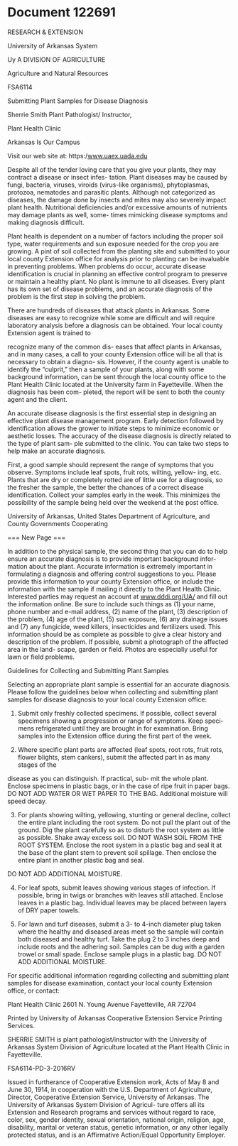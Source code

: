 # Document 122691

RESEARCH & EXTENSION

University of Arkansas System

Uy A DIVISION OF AGRICULTURE

Agriculture and Natural Resources

FSA6114

Submitting Plant Samples
for Disease Diagnosis

Sherrie Smith
Plant Pathologist/
Instructor,

Plant Health Clinic

Arkansas Is
Our Campus

Visit our web site at:
https:/www.uaex.uada.edu

Despite all of the tender loving
care that you give your plants, they
may contract a disease or insect infes-
tation. Plant diseases may be caused
by fungi, bacteria, viruses, viroids
(virus-like organisms), phytoplasmas,
protozoa, nematodes and parasitic
plants. Although not categorized as
diseases, the damage done by insects
and mites may also severely impact
plant health. Nutritional deficiencies
and/or excessive amounts of nutrients
may damage plants as well, some-
times mimicking disease symptoms
and making diagnosis difficult.

Plant health is dependent on a
number of factors including the proper
soil type, water requirements and
sun exposure needed for the crop you
are growing. A pint of soil collected
from the planting site and submitted
to your local county Extension office
for analysis prior to planting can be
invaluable in preventing problems.
When problems do occur, accurate
disease identification is crucial in
planning an effective control program
to preserve or maintain a healthy
plant. No plant is immune to all
diseases. Every plant has its own set
of disease problems, and an accurate
diagnosis of the problem is the first
step in solving the problem.

There are hundreds of diseases
that attack plants in Arkansas.
Some diseases are easy to recognize
while some are difficult and will
require laboratory analysis before a
diagnosis can be obtained. Your local
county Extension agent is trained to

recognize many of the common dis-
eases that affect plants in Arkansas,
and in many cases, a call to your
county Extension office will be all
that is necessary to obtain a diagno-
sis. However, if the county agent is
unable to identify the “culprit,” then
a sample of your plants, along with
some background information, can be
sent through the local county office to
the Plant Health Clinic located at
the University farm in Fayetteville.
When the diagnosis has been com-
pleted, the report will be sent to both
the county agent and the client.

An accurate disease diagnosis is
the first essential step in designing an
effective plant disease management
program. Early detection followed by
identification allows the grower to
initiate steps to minimize economic
or aesthetic losses. The accuracy
of the disease diagnosis is directly
related to the type of plant sam-
ple submitted to the clinic. You
can take two steps to help make an
accurate diagnosis.

First, a good sample should
represent the range of symptoms
that you observe. Symptoms include
leaf spots, fruit rots, wilting, yellow-
ing, etc. Plants that are dry or
completely rotted are of little use
for a diagnosis, so the fresher the
sample, the better the chances of a
correct disease identification. Collect
your samples early in the week. This
minimizes the possibility of the
sample being held over the weekend
at the post office.

University of Arkansas, United States Department of Agriculture, and County Governments Cooperating

=== New Page ===

In addition to the physical sample, the second
thing that you can do to help ensure an accurate
diagnosis is to provide important background infor-
mation about the plant. Accurate information is
extremely important in formulating a diagnosis and
offering control suggestions to you. Please provide
this information to your county Extension office, or
include the information with the sample if mailing it
directly to the Plant Health Clinic. Interested parties
may request an account at www.dddi.org/UA/ and fill
out the information online. Be sure to include such
things as (1) your name, phone number and e-mail
address, (2) name of the plant, (3) description of the
problem, (4) age of the plant, (5) sun exposure, (6) any
drainage issues and (7) any fungicide, weed killers,
insecticides and fertilizers used. This information
should be as complete as possible to give a clear
history and description of the problem. If possible,
submit a photograph of the affected area in the land-
scape, garden or field. Photos are especially useful for
lawn or field problems.

Guidelines for Collecting and
Submitting Plant Samples

Selecting an appropriate plant sample is
essential for an accurate diagnosis. Please follow
the guidelines below when collecting and submitting
plant samples for disease diagnosis to your local
county Extension office:

1. Submit only freshly collected specimens. If
possible, collect several specimens showing a
progression or range of symptoms. Keep speci-
mens refrigerated until they are brought in for
examination. Bring samples into the Extension
office during the first part of the week.

2. Where specific plant parts are affected (leaf spots,
root rots, fruit rots, flower blights, stem cankers),
submit the affected part in as many stages of the

disease as you can distinguish. If practical, sub-
mit the whole plant. Enclose specimens in plastic
bags, or in the case of ripe fruit in paper bags.
DO NOT ADD WATER OR WET PAPER TO THE
BAG. Additional moisture will speed decay.

3. For plants showing wilting, yellowing, stunting or
general decline, collect the entire plant including
the root system. Do not pull the plant out of the
ground. Dig the plant carefully so as to disturb
the root system as little as possible. Shake away
excess soil. DO NOT WASH SOIL FROM THE
ROOT SYSTEM. Enclose the root system in a
plastic bag and seal it at the base of the plant
stem to prevent soil spillage. Then enclose the
entire plant in another plastic bag and seal.

DO NOT ADD ADDITIONAL MOISTURE.

4. For leaf spots, submit leaves showing various
stages of infection. If possible, bring in twigs or
branches with leaves still attached. Enclose
leaves in a plastic bag. Individual leaves may be
placed between layers of DRY paper towels.

5. For lawn and turf diseases, submit a 3- to 4-inch
diameter plug taken where the healthy and
diseased areas meet so the sample will contain
both diseased and healthy turf. Take the plug
2 to 3 inches deep and include roots and the
adhering soil. Samples can be dug with a garden
trowel or small spade. Enclose sample plugs in a
plastic bag. DO NOT ADD ADDITIONAL
MOISTURE.

For specific additional information regarding
collecting and submitting plant samples for
disease examination, contact your local county
Extension office, or contact:

Plant Health Clinic
2601 N. Young Avenue
Fayetteville, AR 72704

Printed by University of Arkansas Cooperative Extension Service Printing Services.

SHERRIE SMITH is plant pathologist/instructor with the
University of Arkansas System Division of Agriculture located at
the Plant Health Clinic in Fayetteville.

FSA6114-PD-3-2016RV

Issued in furtherance of Cooperative Extension work, Acts of May 8
and June 30, 1914, in cooperation with the U.S. Department of
Agriculture, Director, Cooperative Extension Service, University of
Arkansas. The University of Arkansas System Division of Agricul-
ture offers all its Extension and Research programs and services
without regard to race, color, sex, gender identity, sexual orientation,
national origin, religion, age, disability, marital or veteran status,
genetic information, or any other legally protected status, and is an
Affirmative Action/Equal Opportunity Employer.